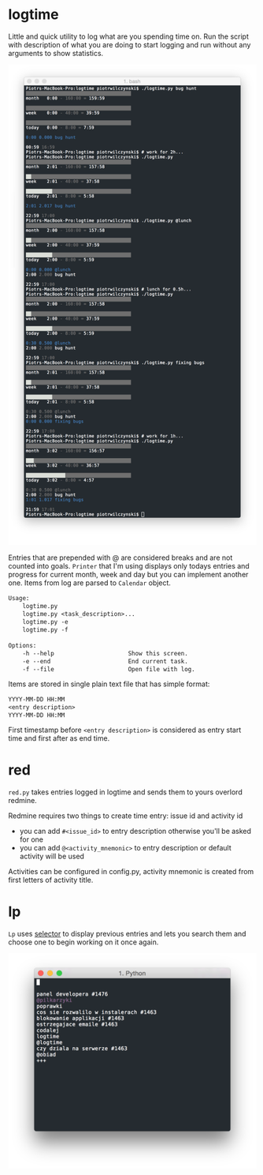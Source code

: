 # logtime

Little and quick utility to log what are you spending time on. Run the script with description of what you are doing to start logging and run without any arguments to show statistics.

![logtime](images/logtime.png)

Entries that are prepended with @ are considered breaks and are not counted into goals. `Printer` that I'm using displays only todays entries and progress for current month, week and day but you can implement another one. Items from log are parsed to `Calendar` object. 


```
Usage:
    logtime.py
    logtime.py <task_description>...
    logtime.py -e
    logtime.py -f

Options:
    -h --help                     Show this screen.
    -e --end                      End current task.
    -f --file                     Open file with log.
```

Items are stored in single plain text file that has simple format:

```
YYYY-MM-DD HH:MM
<entry description>
YYYY-MM-DD HH:MM
```

First timestamp before `<entry description>` is considered as entry start time and first after as end time.

# red

`red.py` takes entries logged in logtime and sends them to yours overlord redmine.

Redmine requires two things to create time entry: issue id and activity id
- you can add `#<issue_id>` to entry description otherwise you'll be asked for one
- you can add `@<activity_mnemonic>` to entry description or default activity will be used

Activities can be configured in config.py, activity mnemonic is created from first letters of activity title.

# lp

`Lp` uses [selector](https://github.com/bevesce/selector) to display previous entries and lets you search them and choose one to begin working on it once again.

![](images/lp.png)